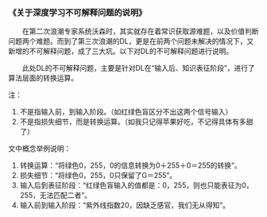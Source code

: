 ### 《关于深度学习不可解释问题的说明》

　　在第二次浪潮专家系统沃森时，其实就存在着常识获取源难题，以及价值判断问题两个难题。而到了第三次浪潮的DL，更是在前两个问题未解决的情况下，又新增的不可解释问题，成了三大坑。以下对DL的不可解释问题进行说明。

　　此处DL的不可解释问题，主要是针对DL在“输入后、知识表征阶段”，进行了算法层面的转换运算。

注：
1. 不是指输入前，到输入阶段。（如红绿色盲区分不出这两个信号输入）
2. 不是指损失细节，而是转换运算。（如我只记得苹果好吃，不记得具体有多甜了）

文中概念举例说明：
1. 转换运算：“将绿色0，255，0的信息转换为0＋255＋0＝255的转换”。
2. 损失细节：“将绿色0，255，0只保留了G＝255”。
3. 输入后到表征阶段：“红绿色盲输入的值都是：0，255，则也只能表征为0，255，无法匹配二者”。
4. 输入前到输入阶段：“紫外线指数20，因缺乏感官，我们无从得知”。

